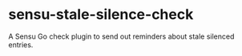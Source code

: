 # sensu-stale-silence-check
A Sensu Go check plugin to send out reminders about stale silenced entries.
